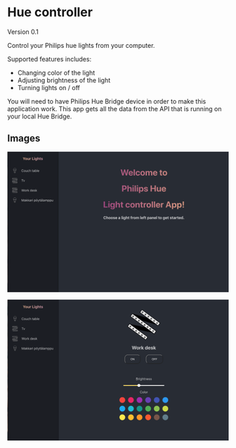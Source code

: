 # Hue controller

Version 0.1

Control your Philips hue lights from your computer. 

Supported features includes:  
- Changing color of the light
- Adjusting brightness of the light  
- Turning lights on / off

You will need to have Philips Hue Bridge device in order to make this application work. This app gets all the data from the API that is running on your local Hue Bridge.

## Images

![Image of single light view](public/frontpage.png)

![Image of single light view](public/workdesk.png)
